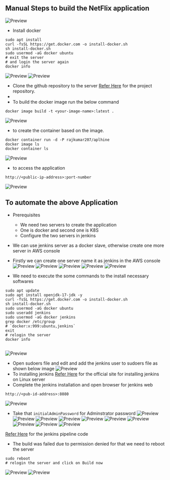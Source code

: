 Manual Steps to build the NetFlix application
---------------------------------------
![Preview](Images/jenkins.png)
* Install docker
```
sudo apt install
curl -fsSL https://get.docker.com -o install-docker.sh
sh install-docker.sh
sudo usermod -aG docker ubuntu
# exit the server
# and login the server again
docker info

```
![Preview](Images/jenkins1.png)
![Preview](Images/jenkins2.png)

* Clone the github repository to the server [Refer Here](https://github.com/rajkumarqt/ProjectsRelated/tree/main/devsecopsproject) for the project repository.
* 
* To build the docker image run the below command
```
docker image build -t <your-image-name>:latest .
```
![Preview](Images/jenkins3.png)

* to create the container based on the image.
```
docker container run -d -P rajkumar207/aplhine
docker image ls
docker container ls
```
![Preview](Images/jenkins4.png)

* to access the application 
```
http://<public-ip-address>:port-number
```
![Preview](Images/jenkins5.png)


To automate the above Application
----------------------------------
* Prerequisites
    * We need two servers to create the application
    * One is docker and second one is K8S
    * Configure the two servers in jenkins
* We can use jenkins server as a docker slave, otherwise create one more server in AWS console
* Firstly we can create one server name it as jenkins in the AWS console
![Preview](Images/jenkins6.png)
![Preview](Images/jenkins7.png)
![Preview](Images/jenkins8.png)
![Preview](Images/jenkins9.png)
![Preview](Images/jenkins10.png)

* We need to execute the some commands to the install necessary softwares
```
sudo apt update
sudo apt install openjdk-17-jdk -y
curl -fsSL https://get.docker.com -o install-docker.sh
sh install-docker.sh
sudo usermod -aG docker ubuntu
sudo useradd jenkins
sudo usermod -aG docker jenkins
grep docker /etc/group
# `docker:x:999:ubuntu,jenkins`
exit
# relogin the server
docker info


``` 
![Preview](Images/jenkins11.png)
* Open sudoers file and edit and add the jenkins user to sudoers file as shown below image
![Preview](Images/jenkins12.png)
* To installing jenkins [Refer Here](https://www.jenkins.io/doc/book/installing/linux/#long-term-support-release) for the official site for  installing jenkins on Linux server
* Complete the jenkins installation and open browser for jenkins web 
```
http://<pub-id-address>:8080
```
![Preview](Images/jenkins13.png)
* Take that `initialAdminPassword` for Adminstrator password
![Preview](Images/jenkins14.png)
![Preview](Images/jenkins15.png)
![Preview](Images/jenkins16.png)
![Preview](Images/jenkins17.png)
![Preview](Images/jenkins18.png)
![Preview](Images/jenkins19.png)
![Preview](Images/jenkins20.png)
![Preview](Images/jenkins21.png)
![Preview](Images/jenkins22.png)
![Preview](Images/jenkins23.png)

[Refer Here](https://github.com/rajkumarqt/ProjectsRelated/blob/main/Jenkinsfile) for the jenkins pipeline code

* The build was failed due to permission denied for that we need to reboot the server 
```
sudo reboot
# relogin the server and click on Build now
```
![Preview](Images/jenkins24.png)
![Preview](Images/jenkins25.png)


